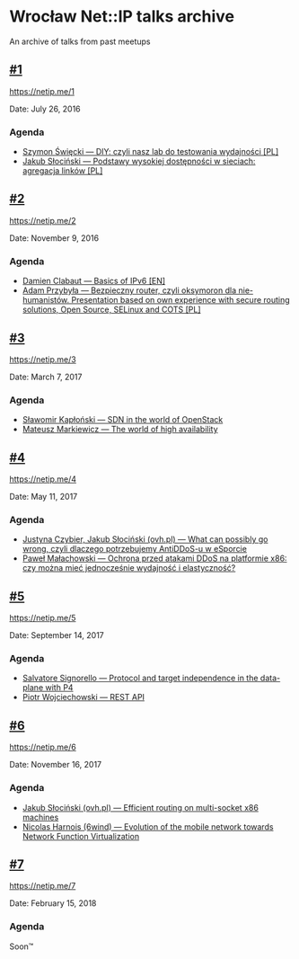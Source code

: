 # Wrocław Net::IP talks archive
An archive of talks from past meetups

## [#1](1/)
https://netip.me/1

Date: July 26, 2016

### Agenda
* [Szymon Święcki — DIY: czyli nasz lab do testowania wydajności [PL]](talks/1/diy-lab)
* [Jakub Słociński — Podstawy wysokiej dostępności w sieciach: agregacja linków [PL]](talks/1/podstawy-wysokiej-dostępności-w-sieciach-agregacja-łączy.pptx)


## [#2](2/)
https://netip.me/2

Date: November 9, 2016

### Agenda
* [Damien Clabaut — Basics of IPv6 [EN]](talks/2/basics-of-ipv6)
* [Adam Przybyła — Bezpieczny router, czyli oksymoron dla nie-humanistów. Presentation based on own experience with secure routing solutions, Open Source, SELinux and COTS [PL]](talks/2/bezpieczny-router)


## [#3](3/)
https://netip.me/3

Date: March 7, 2017

### Agenda
* [Sławomir Kapłoński — SDN in the world of OpenStack](3/sdn-openstack)
* [Mateusz Markiewicz — The world of high availability](3/high-availability)


## [#4](4/)
https://netip.me/4

Date: May 11, 2017

### Agenda
* [Justyna Czybier, Jakub Słociński (ovh.pl) — What can possibly go wrong, czyli dlaczego potrzebujemy AntiDDoS-u w eSporcie](4/esport-addos)
* [Paweł Małachowski — Ochrona przed atakami DDoS na platformie x86: czy można mieć jednocześnie wydajność i elastyczność?](4/x86-addos)


## [#5](5/)
https://netip.me/5

Date: September 14, 2017

### Agenda
* [Salvatore Signorello — Protocol and target independence in the data-plane with P4](5/data-plane)
* [Piotr Wojciechowski — REST API](5/control-plane)


## [#6](6/)
https://netip.me/6

Date: November 16, 2017

### Agenda
* [Jakub Słociński (ovh.pl) — Efficient routing on multi-socket x86 machines](6/multisocket-routing)
* [Nicolas Harnois (6wind) — Evolution of the mobile network towards Network Function Virtualization](6/mobile-network)


## [#7](7/)
https://netip.me/7

Date: February 15, 2018

### Agenda
Soon™
